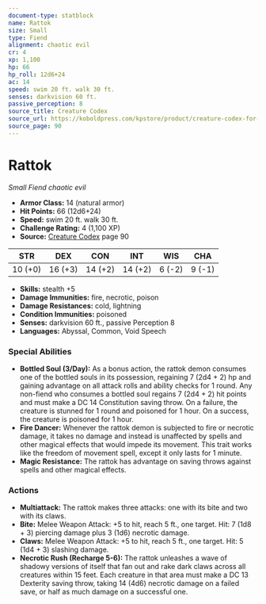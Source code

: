 ```yaml
---
document-type: statblock
name: Rattok
size: Small
type: Fiend
alignment: chaotic evil
cr: 4
xp: 1,100
hp: 66
hp_roll: 12d6+24
ac: 14
speed: swim 20 ft. walk 30 ft.
senses: darkvision 60 ft. 
passive_perception: 8
source_title: Creature Codex
source_url: https://koboldpress.com/kpstore/product/creature-codex-for-5th-edition-dnd
source_page: 90
---
```


# Rattok

*Small* *Fiend* *chaotic evil*

- **Armor Class:** 14 (natural armor)
- **Hit Points:** 66 (12d6+24)
- **Speed:** swim 20 ft. walk 30 ft.
- **Challenge Rating:** 4 (1,100 XP)
- **Source:** [Creature Codex](https://koboldpress.com/kpstore/product/creature-codex-for-5th-edition-dnd) page 90

| STR | DEX | CON | INT | WIS | CHA |
| --- | --- | --- | --- | --- | --- |
| 10 (+0) | 16 (+3) | 14 (+2) | 14 (+2) | 6 (-2) | 9 (-1) |

- **Skills:** stealth +5
- **Damage Immunities:** fire, necrotic, poison
- **Damage Resistances:** cold, lightning
- **Condition Immunities:** poisoned
- **Senses:** darkvision 60 ft., passive Perception 8
- **Languages:** Abyssal, Common, Void Speech

### Special Abilities

- **Bottled Soul (3/Day):** As a bonus action, the rattok demon consumes one of the bottled souls in its possession, regaining 7 (2d4 + 2) hp and gaining advantage on all attack rolls and ability checks for 1 round. Any non-fiend who consumes a bottled soul regains 7 (2d4 + 2) hit points and must make a DC 14 Constitution saving throw. On a failure, the creature is stunned for 1 round and poisoned for 1 hour. On a success, the creature is poisoned for 1 hour.
- **Fire Dancer:** Whenever the rattok demon is subjected to fire or necrotic damage, it takes no damage and instead is unaffected by spells and other magical effects that would impede its movement. This trait works like the freedom of movement spell, except it only lasts for 1 minute.
- **Magic Resistance:** The rattok has advantage on saving throws against spells and other magical effects.

### Actions

- **Multiattack:** The rattok makes three attacks: one with its bite and two with its claws.
- **Bite:** Melee Weapon Attack: +5 to hit, reach 5 ft., one target. Hit: 7 (1d8 + 3) piercing damage plus 3 (1d6) necrotic damage.
- **Claws:** Melee Weapon Attack: +5 to hit, reach 5 ft., one target. Hit: 5 (1d4 + 3) slashing damage.
- **Necrotic Rush (Recharge 5-6):** The rattok unleashes a wave of shadowy versions of itself that fan out and rake dark claws across all creatures within 15 feet. Each creature in that area must make a DC 13 Dexterity saving throw, taking 14 (4d6) necrotic damage on a failed save, or half as much damage on a successful one.
